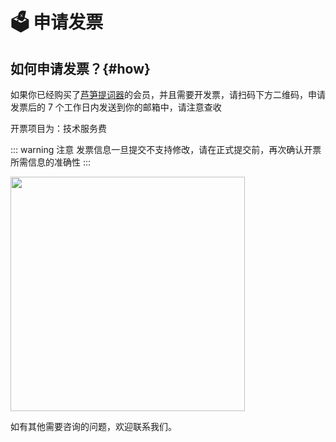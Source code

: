 # 🗳️ 申请发票

## 如何申请发票？{#how}

如果你已经购买了[芦笋提词器](../)的会员，并且需要开发票，请扫码下方二维码，申请发票后的 7 个工作日内发送到你的邮箱中，请注意查收

开票项目为：技术服务费

::: warning  注意
发票信息一旦提交不支持修改，请在正式提交前，再次确认开票所需信息的准确性
:::

<ImgCenter><img src="../.gitbook/assets/invoice.png" alt="" width="375"></ImgCenter>

如有其他需要咨询的问题，欢迎联系我们。